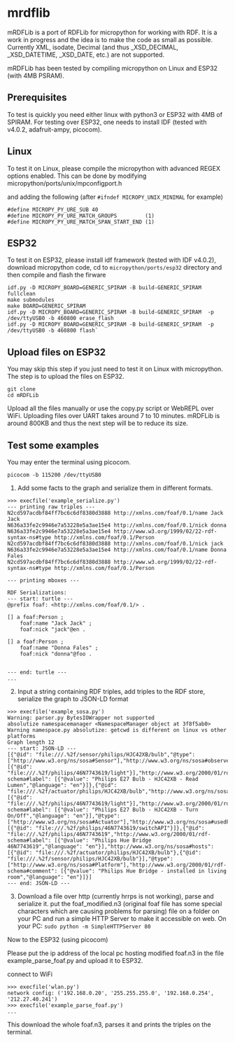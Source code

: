 # mrdflib
mRDFLib is a port of RDFLib for micropython for working with RDF. 
It is a work in progress and the idea is to make the code as small as possible. 
Currently XML, isodate, Decimal (and thus _XSD_DECIMAL, _XSD_DATETIME, _XSD_DATE, etc.) are not supported. 

mRDFLib has been tested by compiling micropython on Linux and ESP32 (with 4MB PSRAM).

## Prerequisites
To test is quickly you need either linux with python3 or ESP32 with 4MB of SPIRAM. 
For testing over ESP32, one needs to install IDF (tested with v4.0.2, adafruit-ampy, picocom).

## Linux 
To test it on Linux, please compile the micropython with advanced REGEX options enabled. This can be done by modifying
micropython/ports/unix/mpconfigport.h

and adding the following (after `#ifndef MICROPY_UNIX_MINIMAL` for example)

```
#define MICROPY_PY_URE_SUB 40
#define MICROPY_PY_URE_MATCH_GROUPS         (1)
#define MICROPY_PY_URE_MATCH_SPAN_START_END (1)
```

## ESP32
To test it on ESP32, please install idf framework (tested with IDF v4.0.2), download micropython code, 
cd to `micropython/ports/esp32` directory and then compile and flash the firware

```
idf.py -D MICROPY_BOARD=GENERIC_SPIRAM -B build-GENERIC_SPIRAM  fullclean
make submodules
make BOARD=GENERIC_SPIRAM
idf.py -D MICROPY_BOARD=GENERIC_SPIRAM -B build-GENERIC_SPIRAM  -p /dev/ttyUSB0 -b 460800 erase_flash
idf.py -D MICROPY_BOARD=GENERIC_SPIRAM -B build-GENERIC_SPIRAM  -p /dev/ttyUSB0 -b 460800 flash`
```

## Upload files on ESP32
You may skip this step if you just need to test it on Linux with micropython.
The step is to upload the files on ESP32. 
```
git clone 
cd mRDFLib
````
Upload all the files manually or use the copy.py script or WebREPL over WiFi. Uploading files over UART takes around 7 to 10 minutes. 
mRDFLib is around 800KB and thus the next step will be to reduce its size.

## Test some examples
You may enter the terminal using picocom.

`picocom -b 115200 /dev/ttyUSB0`

1. Add some facts to the graph and serialize them in different formats.
```
>>> execfile('example_serialize.py')
--- printing raw triples ---
N2cd597acdbf84ff7bc6c6df8380d3888 http://xmlns.com/foaf/0.1/name Jack Jack
N636a33fe2c9946e7a53228e5a3ae15e4 http://xmlns.com/foaf/0.1/nick donna
N636a33fe2c9946e7a53228e5a3ae15e4 http://www.w3.org/1999/02/22-rdf-syntax-ns#type http://xmlns.com/foaf/0.1/Person
N2cd597acdbf84ff7bc6c6df8380d3888 http://xmlns.com/foaf/0.1/nick jack
N636a33fe2c9946e7a53228e5a3ae15e4 http://xmlns.com/foaf/0.1/name Donna Fales
N2cd597acdbf84ff7bc6c6df8380d3888 http://www.w3.org/1999/02/22-rdf-syntax-ns#type http://xmlns.com/foaf/0.1/Person

--- printing mboxes ---

RDF Serializations:
--- start: turtle ---
@prefix foaf: <http://xmlns.com/foaf/0.1/> .

[] a foaf:Person ;
    foaf:name "Jack Jack" ;
    foaf:nick "jack"@en .

[] a foaf:Person ;
    foaf:name "Donna Fales" ;
    foaf:nick "donna"@foo .


--- end: turtle ---
...
```

2. Input a string containing RDF triples, add triples to the RDF store, serialize the graph to JSON-LD format 

```
>>> execfile('example_sosa.py')
Warning: parser.py BytesIOWrapper not supported
absolutize namespacemanager <NamespaceManager object at 3f8f5ab0>
Warning namespace.py absolutize: getcwd is different on linux vs other platforms
Graph length 12
--- start: JSON-LD ---
[{"@id": "file:///.%2f/sensor/philips/HJC42XB/bulb","@type": ["http://www.w3.org/ns/sosa#Sensor"],"http://www.w3.org/ns/sosa#observes": [{"@id": "file:///.%2f/philips/46N7743619/light"}],"http://www.w3.org/2000/01/rdf-schema#label": [{"@value": "Philips E27 Bulb - HJC42XB - Read Lumen","@language": "en"}]},{"@id": "file:///.%2f/actuator/philips/HJC42XB/bulb","http://www.w3.org/ns/sosa#actsOnProperty": [{"@id": "file:///.%2f/philips/46N7743619/light"}],"http://www.w3.org/2000/01/rdf-schema#label": [{"@value": "Philips E27 Bulb - HJC42XB - Turn On/Off","@language": "en"}],"@type": ["http://www.w3.org/ns/sosa#Actuator"],"http://www.w3.org/ns/sosa#usedProcedure": [{"@id": "file:///.%2f/philips/46N7743619/switchAPI"}]},{"@id": "file:///.%2f/philips/46N7743619","http://www.w3.org/2000/01/rdf-schema#label": [{"@value": "Philips Hue Bridge 46N7743619","@language": "en"}],"http://www.w3.org/ns/sosa#hosts": [{"@id": "file:///.%2f/actuator/philips/HJC42XB/bulb"},{"@id": "file:///.%2f/sensor/philips/HJC42XB/bulb"}],"@type": ["http://www.w3.org/ns/sosa#Platform"],"http://www.w3.org/2000/01/rdf-schema#comment": [{"@value": "Philips Hue Bridge - installed in living room","@language": "en"}]}]
--- end: JSON-LD ---
```


3. Download a file over http (currently hrrps is not working), parse and serialize it.
put the foaf_modified.n3 (original foaf file has some special characters which are causing problems for parsing) file on a folder on your PC and run a simple HTTP Server to make it accessible on web.
On your PC:
`sudo python -m SimpleHTTPServer 80`

Now to the ESP32 (using picocom)

Please put the ip address of the local pc hosting modified foaf.n3 in the file example_parse_foaf.py and upload it to ESP32.

connect to WiFi
```
>>> execfile('wlan.py')
network config: ('192.168.0.20', '255.255.255.0', '192.168.0.254', '212.27.40.241')
>>> execfile('example_parse_foaf.py')
...
```
This download the whole foaf.n3, parses it and prints the triples on the terminal.

